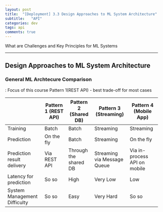 ```yaml
---
layout: post
title:  "[Deployment] 3.3 Design Approaches to ML System Architecture"
subtitle:   "API"
categories: dev
tags: api
comments: true
---
```


What are Challenges and Key Principles for ML Systems

---

## Design Approaches to ML System Architecture

### General ML Archtecure Comparison
: Focus of this course Pattern 1(REST API) - best trade-off for most cases
<br>

|                              | Pattern 1 (REST API) | Pattern 2 (Shared DB) | Pattern 3 (Streaming)       | Pattern 4 (Mobile App)       |
|------------------------------|----------------------|-----------------------|-----------------------------|------------------------------|
| Training                     | Batch                | Batch                 | Streaming                   | Streaming                    |
| Prediction                   | On the fly           | Batch                 | Streaming                   | On the fly                   |
| Prediction result delivery   | Via REST API         | Through the shared DB | Streaming via Message Queue | Via in-process API on mobile |
| Latency for prediction       | So so                | High                  | Very Low                    | Low                          |
| System Management Difficulty | So so                | Easy                  | Very Hard                   | So so                        |

